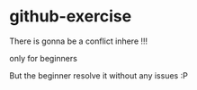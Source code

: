 # github-exercise


There is gonna be a conflict inhere !!!

only for beginners 

But the beginner resolve it without any issues :P

